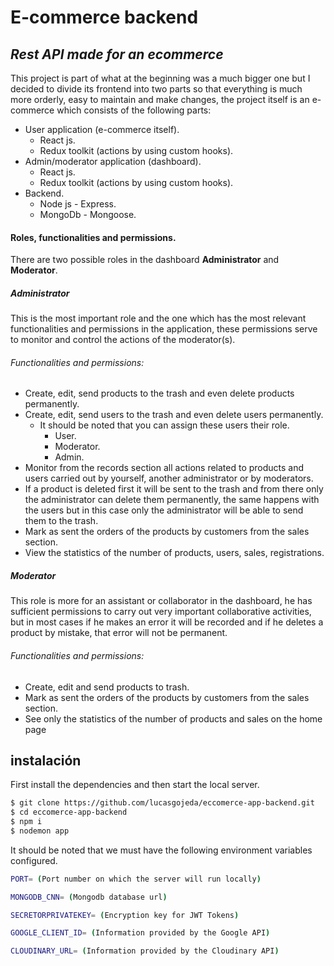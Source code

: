 # E-commerce backend
## _Rest API made for an ecommerce_

This project is part of what at the beginning was a much bigger one but I decided to divide its frontend into two parts so that everything is much more orderly, easy to maintain and make changes, the project itself is an e-commerce which consists of the following parts:

- User application (e-commerce itself).
    * React js.
    * Redux toolkit (actions by using custom hooks).
- Admin/moderator application (dashboard).
    * React js.
    * Redux toolkit (actions by using custom hooks).
- Backend.
    * Node js - Express.
    * MongoDb - Mongoose.

#### Roles, functionalities and permissions.

There are two possible roles in the dashboard **Administrator** and **Moderator**.

##### **Administrator**
This is the most important role and the one which has the most relevant functionalities and permissions in the application, these permissions serve to monitor and control the actions of the moderator(s).

###### Functionalities and permissions:
- Create, edit, send products to the trash and even delete products permanently.
- Create, edit, send users to the trash and even delete users permanently.
    - It should be noted that you can assign these users their role.
        - User.
        - Moderator.
        - Admin.
- Monitor from the records section all actions related to products and users carried out by yourself, another administrator or by moderators.
- If a product is deleted first it will be sent to the trash and from there only the administrator can delete them permanently, the same happens with the users but in this case only the administrator will be able to send them to the trash.
- Mark as sent the orders of the products by customers from the sales section.
- View the statistics of the number of products, users, sales, registrations.

##### **Moderator**
This role is more for an assistant or collaborator in the dashboard, he has sufficient permissions to carry out very important collaborative activities, but in most cases if he makes an error it will be recorded and if he deletes a product by mistake, that error will not be permanent.

###### Functionalities and permissions:
- Create, edit and send products to trash.
- Mark as sent the orders of the products by customers from the sales section.
- See only the statistics of the number of products and sales on the home page

## instalación



First install the dependencies and then start the local server.

```sh
$ git clone https://github.com/lucasgojeda/eccomerce-app-backend.git
$ cd eccomerce-app-backend
$ npm i
$ nodemon app
```

It should be noted that we must have the following environment variables configured.

```sh
PORT= (Port number on which the server will run locally)

MONGODB_CNN= (Mongodb database url)

SECRETORPRIVATEKEY= (Encryption key for JWT Tokens)

GOOGLE_CLIENT_ID= (Information provided by the Google API)

CLOUDINARY_URL= (Information provided by the Cloudinary API)


```
